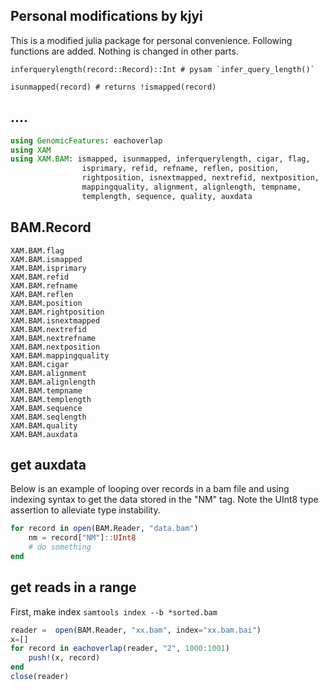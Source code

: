 ## Personal modifications by kjyi
This is a modified julia package for personal convenience. Following functions are added. Nothing is changed in other parts.
```@docs
inferquerylength(record::Record)::Int # pysam `infer_query_length()`

isunmapped(record) # returns !ismapped(record)
```

## ....

```julia
using GenomicFeatures: eachoverlap
using XAM
using XAM.BAM: ismapped, isunmapped, inferquerylength, cigar, flag,
                isprimary, refid, refname, reflen, position,
                rightposition, isnextmapped, nextrefid, nextposition,
                mappingquality, alignment, alignlength, tempname,
                templength, sequence, quality, auxdata
```


## BAM.Record

```@docs
XAM.BAM.flag
XAM.BAM.ismapped
XAM.BAM.isprimary
XAM.BAM.refid
XAM.BAM.refname
XAM.BAM.reflen
XAM.BAM.position
XAM.BAM.rightposition
XAM.BAM.isnextmapped
XAM.BAM.nextrefid
XAM.BAM.nextrefname
XAM.BAM.nextposition
XAM.BAM.mappingquality
XAM.BAM.cigar
XAM.BAM.alignment
XAM.BAM.alignlength
XAM.BAM.tempname
XAM.BAM.templength
XAM.BAM.sequence
XAM.BAM.seqlength
XAM.BAM.quality
XAM.BAM.auxdata
```

## get auxdata
Below is an example of looping over records in a bam file and using indexing syntax to get the data stored in the "NM" tag. Note the UInt8 type assertion to alleviate type instability.

```julia
for record in open(BAM.Reader, "data.bam")
    nm = record["NM"]::UInt8
    # do something
end
```

## get reads in a range

First, make index `samtools index --b *sorted.bam`

```julia
reader =  open(BAM.Reader, "xx.bam", index="xx.bam.bai")
x=[]
for record in eachoverlap(reader, "2", 1000:1001)
	push!(x, record)
end
close(reader)
```


